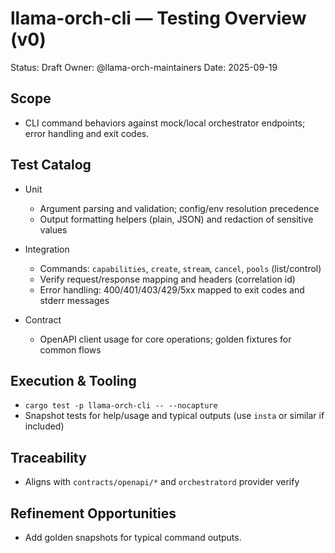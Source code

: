 # llama-orch-cli — Testing Overview (v0)

Status: Draft
Owner: @llama-orch-maintainers
Date: 2025-09-19

## Scope

- CLI command behaviors against mock/local orchestrator endpoints; error handling and exit codes.

## Test Catalog

- Unit
  - Argument parsing and validation; config/env resolution precedence
  - Output formatting helpers (plain, JSON) and redaction of sensitive values

- Integration
  - Commands: `capabilities`, `create`, `stream`, `cancel`, `pools` (list/control)
  - Verify request/response mapping and headers (correlation id)
  - Error handling: 400/401/403/429/5xx mapped to exit codes and stderr messages

- Contract
  - OpenAPI client usage for core operations; golden fixtures for common flows

## Execution & Tooling

- `cargo test -p llama-orch-cli -- --nocapture`
- Snapshot tests for help/usage and typical outputs (use `insta` or similar if included)

## Traceability

- Aligns with `contracts/openapi/*` and `orchestratord` provider verify

## Refinement Opportunities

- Add golden snapshots for typical command outputs.
